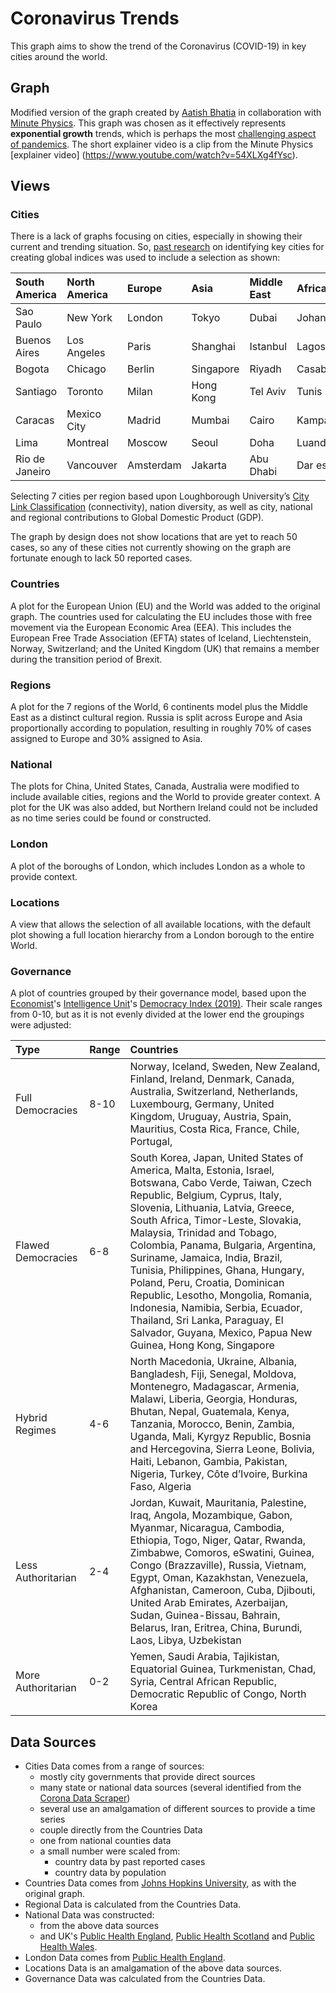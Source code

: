 # Coronavirus Trends

This graph aims to show the trend of the Coronavirus (COVID-19) in key cities around the world.

## Graph

Modified version of the graph created by [Aatish Bhatia](https://aatishb.com/covidtrends/) in collaboration with [Minute Physics](https://www.youtube.com/user/minutephysics). This graph was chosen as it effectively represents **exponential growth** trends, which is perhaps the most [challenging aspect of pandemics](https://www.youtube.com/watch?v=Kas0tIxDvrg). The short explainer video is a clip from the Minute Physics [explainer video] (https://www.youtube.com/watch?v=54XLXg4fYsc).

## Views

### Cities

There is a lack of graphs focusing on cities, especially in showing their current and trending situation. So, [past research](https://www.rca.ac.uk/research-innovation/research-centres/helen-hamlyn-centre/research-projects/2018-projects/global-healthcare-index/) on identifying key cities for creating global indices was used to include a selection as shown:

|South America| North America  | Europe | Asia | Middle East | Africa | Oceania|
|:--------------|:--------------|:-------|:-----|:------------|:-------|:-------|
| Sao Paulo | New York | London | Tokyo | Dubai | Johannesburg | Sydney |
| Buenos Aires | Los Angeles | Paris | Shanghai | Istanbul | Lagos | Auckland |
| Bogota | Chicago | Berlin | Singapore |Riyadh  | Casablanca | Honolulu |
| Santiago | Toronto | Milan | Hong Kong |Tel Aviv| Tunis | Melbourne |
| Caracas | Mexico City | Madrid | Mumbai | Cairo| Kampala | Wellington |
| Lima | Montreal | Moscow | Seoul | Doha | Luanda | Brisbane |
| Rio de Janeiro | Vancouver | Amsterdam | Jakarta | Abu Dhabi | Dar es Salaam | Christchurch |

Selecting 7 cities per region based upon Loughborough University’s [City Link Classification](https://www.lboro.ac.uk/gawc/world2018link.html) (connectivity), nation diversity, as well as city, national and regional contributions to Global Domestic Product (GDP). 

The graph by design does not show locations that are yet to reach 50 cases, so any of these cities not currently showing on the graph are fortunate enough to lack 50 reported cases.

### Countries

A plot for the European Union (EU) and the World was added to the original graph. The countries used for calculating the EU includes those with free movement via the European Economic Area (EEA). This includes the European Free Trade Association (EFTA) states of Iceland, Liechtenstein, Norway, Switzerland; and the United Kingdom (UK) that remains a member during the transition period of Brexit.

### Regions

A plot for the 7 regions of the World, 6 continents model plus the Middle East as a distinct cultural region. Russia is split across Europe and Asia proportionally according to population, resulting in roughly 70% of cases assigned to Europe and 30% assigned to Asia. 

### National

The plots for China, United States, Canada, Australia were modified to include available cities, regions and the World to provide greater context. A plot for the UK was also added, but Northern Ireland could not be included as no time series could be found or constructed.

### London

A plot of the boroughs of London, which includes London as a whole to provide context.

### Locations

A view that allows the selection of all available locations, with the default plot showing a full location hierarchy from a London borough to the entire World.

### Governance

A plot of countries grouped by their governance model, based upon the [Economist](https://www.economist.com/)'s [Intelligence Unit](https://www.eiu.com/n/)'s [Democracy Index (2019)](https://www.eiu.com/topic/democracy-index). Their scale ranges from 0-10, but as it is not evenly divided at the lower end the groupings were adjusted:

| Type | Range | Countries |
|:-----|:------|:----------|
| Full Democracies | 8-10 | Norway, Iceland, Sweden, New Zealand, Finland, Ireland, Denmark, Canada, Australia, Switzerland, Netherlands, Luxembourg, Germany, United Kingdom, Uruguay, Austria, Spain, Mauritius, Costa Rica, France, Chile, Portugal,  |
| Flawed Democracies | 6-8 | South Korea, Japan, United States of America, Malta, Estonia, Israel, Botswana, Cabo Verde, Taiwan, Czech Republic, Belgium, Cyprus, Italy, Slovenia, Lithuania, Latvia, Greece, South Africa, Timor-Leste, Slovakia, Malaysia, Trinidad and Tobago, Colombia, Panama, Bulgaria, Argentina, Suriname, Jamaica, India, Brazil, Tunisia, Philippines, Ghana, Hungary, Poland, Peru, Croatia, Dominican Republic, Lesotho, Mongolia, Romania, Indonesia, Namibia, Serbia, Ecuador, Thailand, Sri Lanka, Paraguay, El Salvador, Guyana, Mexico, Papua New Guinea, Hong Kong, Singapore  |
| Hybrid Regimes | 4-6 | North Macedonia, Ukraine, Albania, Bangladesh, Fiji, Senegal, Moldova, Montenegro, Madagascar, Armenia, Malawi, Liberia, Georgia, Honduras, Bhutan, Nepal, Guatemala, Kenya, Tanzania, Morocco, Benin, Zambia, Uganda, Mali, Kyrgyz Republic, Bosnia and Hercegovina, Sierra Leone, Bolivia, Haiti, Lebanon, Gambia, Pakistan, Nigeria, Turkey, Côte d’Ivoire, Burkina Faso, Algeria  |
| Less Authoritarian | 2-4 | Jordan, Kuwait, Mauritania, Palestine, Iraq, Angola, Mozambique, Gabon, Myanmar, Nicaragua, Cambodia, Ethiopia, Togo, Niger, Qatar, Rwanda, Zimbabwe, Comoros, eSwatini, Guinea, Congo (Brazzaville), Russia, Vietnam, Egypt, Oman, Kazakhstan, Venezuela, Afghanistan, Cameroon, Cuba, Djibouti, United Arab Emirates, Azerbaijan, Sudan, Guinea-Bissau, Bahrain, Belarus, Iran, Eritrea, China, Burundi, Laos, Libya, Uzbekistan |
| More Authoritarian | 0-2 | Yemen, Saudi Arabia, Tajikistan, Equatorial Guinea, Turkmenistan, Chad, Syria, Central African Republic, Democratic Republic of Congo, North Korea |


## Data Sources

* Cities Data comes from a range of sources:
	- mostly city governments that provide direct sources
	- many state or national data sources (several identified from the [Corona Data Scraper](https://coronadatascraper.com/))
	- several use an amalgamation of different sources to provide a time series
	- couple directly from the Countries Data
	- one from national counties data
	- a small number were scaled from:
		- country data by past reported cases
		- country data by population
* Countries Data comes from [Johns Hopkins University](https://github.com/CSSEGISandData/COVID-19), as with the original graph.
* Regional Data is calculated from the Countries Data.
* National Data was constructed:
	* from the above data sources
	* and UK's [Public Health England](https://coronavirus.data.gov.uk/), [Public Health Scotland](https://www.gov.scot/publications/coronavirus-covid-19-trends-in-daily-data/) and [Public Health Wales](https://phw.nhs.wales/topics/latest-information-on-novel-coronavirus-covid-19/coronavirus-grid-links/coronavirus-covid-19-data-dashboard-desktop-view/).
* London Data comes from [Public Health England](https://coronavirus.data.gov.uk/).
* Locations Data is an amalgamation of the above data sources.
* Governance Data was calculated from the Countries Data.